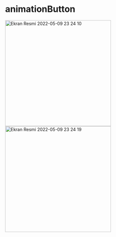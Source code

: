 # animationButton
<img width="341" alt="Ekran Resmi 2022-05-09 23 24 10" src="https://user-images.githubusercontent.com/82399051/167491889-b17ad9ed-f328-4faf-a01d-79914081e1af.png">
<img width="341" alt="Ekran Resmi 2022-05-09 23 24 19" src="https://user-images.githubusercontent.com/82399051/167491902-faaca28d-e5dc-4642-90a4-c31ff5f09de1.png">
